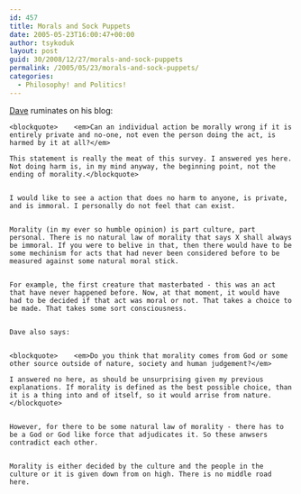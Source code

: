 ```yaml
---
id: 457
title: Morals and Sock Puppets
date: 2005-05-23T16:00:47+00:00
author: tsykoduk
layout: post
guid: 30/2008/12/27/morals-and-sock-puppets
permalink: /2005/05/23/morals-and-sock-puppets/
categories:
  - Philosophy! and Politics!
---
```

<a href="http://davejustus.blogspot.com/">Dave</a> ruminates on his blog:


	<blockquote>    <em>Can an individual action be morally wrong if it is entirely private and no-one, not even the person doing the act, is harmed by it at all?</em>

	This statement is really the meat of this survey. I answered yes here. Not doing harm is, in my mind anyway, the beginning point, not the ending of morality.</blockquote>


	I would like to see a action that does no harm to anyone, is private, and is immoral. I personally do not feel that can exist.


	Morality (in my ever so humble opinion) is part culture, part personal. There is no natural law of morality that says X shall always be immoral. If you were to belive in that, then there would have to be some mechinism for acts that had never been considered before to be measured against some natural moral stick.


	For example, the first creature that masterbated - this was an act that have never happened before. Now, at that moment, it would have had to be decided if that act was moral or not. That takes a choice to be made. That takes some sort consciousness.


	Dave also says:


	<blockquote>    <em>Do you think that morality comes from God or some other source outside of nature, society and human judgement?</em>

	I answered no here, as should be unsurprising given my previous explanations. If morality is defined as the best possible choice, than it is a thing into and of itself, so it would arrise from nature.</blockquote>


	However, for there to be some natural law of morality - there has to be a God or God like force that adjudicates it. So these anwsers contradict each other.


	Morality is either decided by the culture and the people in the culture or it is given down from on high. There is no middle road here.